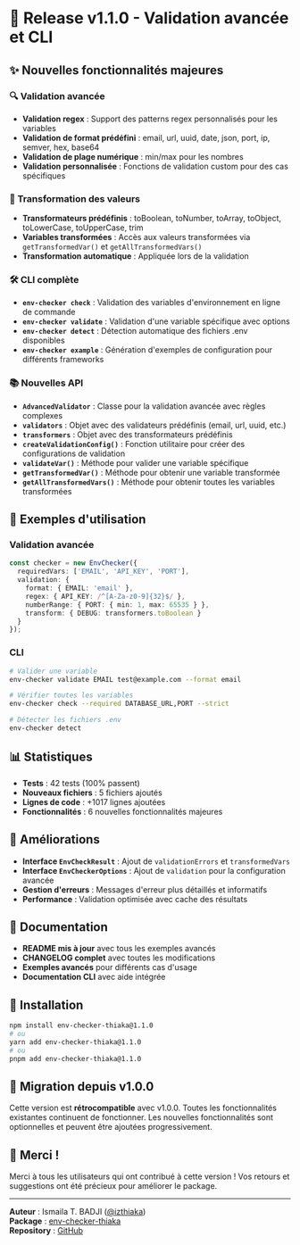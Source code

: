 # 🚀 Release v1.1.0 - Validation avancée et CLI

## ✨ Nouvelles fonctionnalités majeures

### 🔍 Validation avancée
- **Validation regex** : Support des patterns regex personnalisés pour les variables
- **Validation de format prédéfini** : email, url, uuid, date, json, port, ip, semver, hex, base64
- **Validation de plage numérique** : min/max pour les nombres
- **Validation personnalisée** : Fonctions de validation custom pour des cas spécifiques

### 🔄 Transformation des valeurs
- **Transformateurs prédéfinis** : toBoolean, toNumber, toArray, toObject, toLowerCase, toUpperCase, trim
- **Variables transformées** : Accès aux valeurs transformées via `getTransformedVar()` et `getAllTransformedVars()`
- **Transformation automatique** : Appliquée lors de la validation

### 🛠️ CLI complète
- **`env-checker check`** : Validation des variables d'environnement en ligne de commande
- **`env-checker validate`** : Validation d'une variable spécifique avec options
- **`env-checker detect`** : Détection automatique des fichiers .env disponibles
- **`env-checker example`** : Génération d'exemples de configuration pour différents frameworks

### 📚 Nouvelles API
- **`AdvancedValidator`** : Classe pour la validation avancée avec règles complexes
- **`validators`** : Objet avec des validateurs prédéfinis (email, url, uuid, etc.)
- **`transformers`** : Objet avec des transformateurs prédéfinis
- **`createValidationConfig()`** : Fonction utilitaire pour créer des configurations de validation
- **`validateVar()`** : Méthode pour valider une variable spécifique
- **`getTransformedVar()`** : Méthode pour obtenir une variable transformée
- **`getAllTransformedVars()`** : Méthode pour obtenir toutes les variables transformées

## 🎯 Exemples d'utilisation

### Validation avancée
```typescript
const checker = new EnvChecker({
  requiredVars: ['EMAIL', 'API_KEY', 'PORT'],
  validation: {
    format: { EMAIL: 'email' },
    regex: { API_KEY: /^[A-Za-z0-9]{32}$/ },
    numberRange: { PORT: { min: 1, max: 65535 } },
    transform: { DEBUG: transformers.toBoolean }
  }
});
```

### CLI
```bash
# Valider une variable
env-checker validate EMAIL test@example.com --format email

# Vérifier toutes les variables
env-checker check --required DATABASE_URL,PORT --strict

# Détecter les fichiers .env
env-checker detect
```

## 📊 Statistiques

- **Tests** : 42 tests (100% passent)
- **Nouveaux fichiers** : 5 fichiers ajoutés
- **Lignes de code** : +1017 lignes ajoutées
- **Fonctionnalités** : 6 nouvelles fonctionnalités majeures

## 🔧 Améliorations

- **Interface `EnvCheckResult`** : Ajout de `validationErrors` et `transformedVars`
- **Interface `EnvCheckerOptions`** : Ajout de `validation` pour la configuration avancée
- **Gestion d'erreurs** : Messages d'erreur plus détaillés et informatifs
- **Performance** : Validation optimisée avec cache des résultats

## 📖 Documentation

- **README mis à jour** avec tous les exemples avancés
- **CHANGELOG complet** avec toutes les modifications
- **Exemples avancés** pour différents cas d'usage
- **Documentation CLI** avec aide intégrée

## 🚀 Installation

```bash
npm install env-checker-thiaka@1.1.0
# ou
yarn add env-checker-thiaka@1.1.0
# ou
pnpm add env-checker-thiaka@1.1.0
```

## 🔄 Migration depuis v1.0.0

Cette version est **rétrocompatible** avec v1.0.0. Toutes les fonctionnalités existantes continuent de fonctionner. Les nouvelles fonctionnalités sont optionnelles et peuvent être ajoutées progressivement.

## 🎉 Merci !

Merci à tous les utilisateurs qui ont contribué à cette version ! Vos retours et suggestions ont été précieux pour améliorer le package.

---

**Auteur** : Ismaila T. BADJI ([@izthiaka](https://github.com/izthiaka))  
**Package** : [env-checker-thiaka](https://www.npmjs.com/package/env-checker-thiaka)  
**Repository** : [GitHub](https://github.com/izthiaka/env-checker)
